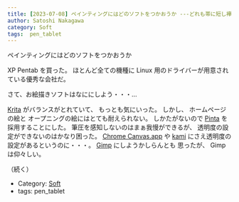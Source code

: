 ```yaml
---
title: [2023-07-08] ペインティングにはどのソフトをつかおうか ---どれも帯に短し襷に長し・・・だ
author: Satoshi Nakagawa
category: Soft
tags:  pen_tablet
---
```


ペインティングにはどのソフトをつかおうか

 XP Pentab を買った。
ほとんど全ての機種に
Linux 用のドライバーが用意されている優秀な会社だ。

 さて、お絵描きソフトはなににしよう・・・…

 [Krita](https://krita.org/jp/)
がバランスがとれていて、
もっとも気にいった。
しかし、
ホームページの絵と
オープニングの絵にはとても耐えられない。
しかたがないので
[Pinta](https://www.pinta-project.com/)
を採用することにした。
筆圧を感知しないのはまぁ我慢ができるが、
透明度の設定ができないのはかなり困った。
[Chrome Canvas.app](https://canvas.apps.chrome) や
[kami](https://web.kamihq.com/web/viewer.html) にさえ透明度の設定があるというのに・・・。
[Gimp](https://www.gimp.org) にしようかしらんとも
思ったが、
Gimp は仰々しい。

 （続く）

- Category: [Soft](https://merapano.github.io/categories.html#Soft)
- tags:  pen_tablet
